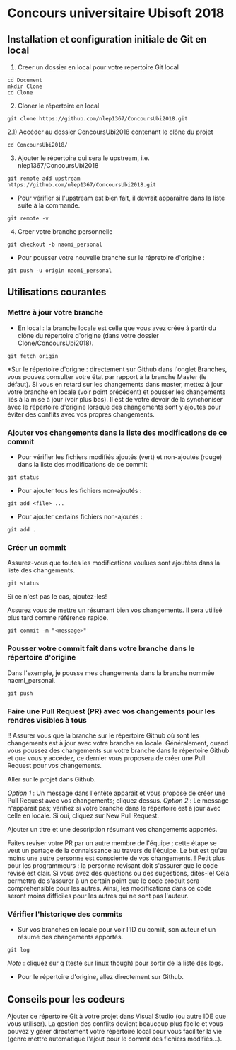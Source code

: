 # Concours universitaire Ubisoft 2018

## Installation et configuration initiale de Git en local

1) Creer un dossier en local pour votre repertoire Git local
```
cd Document
mkdir Clone
cd Clone
```

2) Cloner le répertoire en local
```
git clone https://github.com/nlep1367/ConcoursUbi2018.git
```

2.1) Accéder au dossier ConcoursUbi2018 contenant le clône du projet
```
cd ConcoursUbi2018/
```

3) Ajouter le répertoire qui sera le upstream, i.e. nlep1367/ConcoursUbi2018
```
git remote add upstream https://github.com/nlep1367/ConcoursUbi2018.git
```

* Pour vérifier si l'upstream est bien fait, il devrait apparaître dans la liste suite à la commande.
```
git remote -v
```

4) Creer votre branche personnelle
```
git checkout -b naomi_personal
```

* Pour pousser votre nouvelle branche sur le répretoire d'origine :
```
git push -u origin naomi_personal
```

## Utilisations courantes

### Mettre à jour votre branche
* En local : la branche locale est celle que vous avez créée à partir du clône du répertoire d'origine (dans votre dossier Clone/ConcoursUbi2018).
```
git fetch origin
```

*Sur le répertoire d'origne : directement sur Github dans l'onglet Branches, vous pouvez consulter votre état par rapport à la branche Master (le défaut). Si vous en retard sur les changements dans master, mettez à jour votre branche en locale (voir point précédent) et pousser les changements liés à la mise à jour (voir plus bas). Il est de votre devoir de la synchoniser avec le répertoire d'origine lorsque des changements sont y ajoutés pour éviter des conflits avec vos propres changements.

### Ajouter vos changements dans la liste des modifications de ce commit
* Pour vérifier les fichiers modifiés ajoutés (vert) et non-ajoutés (rouge) dans la liste des modifications de ce commit
```
git status
```

* Pour ajouter tous les fichiers non-ajoutés :
```
git add <file> ...
```

* Pour ajouter certains fichiers non-ajoutés :
```
git add .
```

### Créer un commit
Assurez-vous que toutes les modifications voulues sont ajoutées dans la liste des changements.
```
git status
```
Si ce n'est pas le cas, ajoutez-les!

Assurez vous de mettre un <message> résumant bien vos changements. Il sera utilisé plus tard comme référence rapide.
```
git commit -m "<message>"
```

### Pousser votre commit fait dans votre branche dans le répertoire d'origine
Dans l'exemple, je pousse mes changements dans la branche nommée naomi_personal.
```
git push
```

### Faire une Pull Request (PR) avec vos changements pour les rendres visibles à tous

!! Assurer vous que la branche sur le répertoire Github où sont les changements est à jour avec votre branche en locale. Généralement, quand vous poussez des changements sur votre branche dans le répertoire Github et que vous y accédez, ce dernier vous proposera de créer une Pull Request pour vos changements.

Aller sur le projet dans Github.

_Option 1_ : Un message dans l'entête apparait et vous propose de créer une Pull Request avec vos changements; cliquez dessus.
_Option 2_ : Le message n'apparait pas; vérifiez si votre branche dans le répertoire est à jour avec celle en locale. Si oui, cliquez sur New Pull Request.

Ajouter un titre et une description résumant vos changements apportés.

Faites reviser votre PR par un autre membre de l'équipe ; cette étape se veut un partage de la connaissance au travers de l'équipe. Le but est qu'au moins une autre personne est consciente de vos changements.
! Petit plus pour les programmeurs : la personne revisant doit s'assurer que le code revisé est clair. Si vous avez des questions ou des sugestions, dites-le! Cela permettra de s'assurer à un certain point que le code produit sera compréhensible pour les autres. Ainsi, les modifications dans ce code seront moins difficiles pour les autres qui ne sont pas l'auteur.

### Vérifier l'historique des commits
* Sur vos branches en locale pour voir l'ID du comiit, son auteur et un résumé des changements apportés.
```
git log
```
_Note_ : cliquez sur q (testé sur linux though) pour sortir de la liste des logs.

* Pour le répertoire d'origine, allez directement sur Github.

## Conseils pour les codeurs
Ajouter ce répertoire Git à votre projet dans Visual Studio (ou autre IDE que vous utiliser). La gestion des conflits devient beaucoup plus facile et vous pouvez y gérer directement votre répertoire local pour vous faciliter la vie (genre mettre automatique l'ajout pour le commit des fichiers modifiés...).
